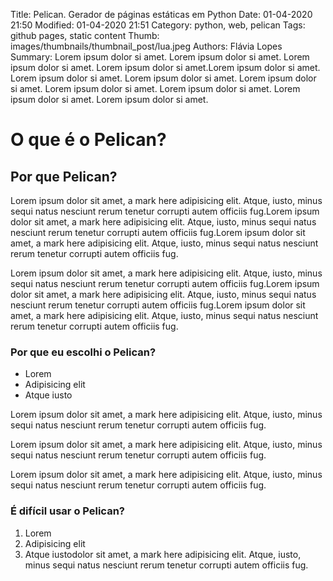 Title: Pelican. Gerador de páginas estáticas em Python
Date: 01-04-2020 21:50
Modified: 01-04-2020 21:51
Category: python, web, pelican
Tags: github pages, static content
Thumb: images/thumbnails/thumbnail_post/lua.jpeg
Authors: Flávia Lopes
Summary: Lorem ipsum dolor si amet. Lorem ipsum dolor si amet.  Lorem ipsum dolor si amet. Lorem ipsum dolor si amet.Lorem ipsum dolor si amet. Lorem ipsum dolor si amet. Lorem ipsum dolor si amet. Lorem ipsum dolor si amet. Lorem ipsum dolor si amet. Lorem ipsum dolor si amet. Lorem ipsum dolor si amet. Lorem ipsum dolor si amet.
 
# O que é o Pelican?

## Por que Pelican?

Lorem ipsum dolor sit amet, a mark here adipisicing elit. Atque, iusto, minus sequi natus nesciunt rerum tenetur corrupti autem officiis fug.Lorem ipsum dolor sit amet, a mark here adipisicing elit. Atque, iusto, minus sequi natus nesciunt rerum tenetur corrupti autem officiis fug.Lorem ipsum dolor sit amet, a mark here adipisicing elit. Atque, iusto, minus sequi natus nesciunt rerum tenetur corrupti autem officiis fug.

Lorem ipsum dolor sit amet, a mark here adipisicing elit. Atque, iusto, minus sequi natus nesciunt rerum tenetur corrupti autem officiis fug.Lorem ipsum dolor sit amet, a mark here adipisicing elit. Atque, iusto, minus sequi natus nesciunt rerum tenetur corrupti autem officiis fug.Lorem ipsum dolor sit amet, a mark here adipisicing elit. Atque, iusto, minus sequi natus nesciunt rerum tenetur corrupti autem officiis fug.


### Por que eu escolhi o Pelican?

* Lorem
* Adipisicing elit
* Atque iusto

Lorem ipsum dolor sit amet, a mark here adipisicing elit. Atque, iusto, minus sequi natus nesciunt rerum tenetur corrupti autem officiis fug.

Lorem ipsum dolor sit amet, a mark here adipisicing elit. Atque, iusto, minus sequi natus nesciunt rerum tenetur corrupti autem officiis fug.

Lorem ipsum dolor sit amet, a mark here adipisicing elit. Atque, iusto, minus sequi natus nesciunt rerum tenetur corrupti autem officiis fug.

### É difícil usar o Pelican?

1. Lorem
2. Adipisicing elit
3. Atque iustodolor sit amet, a mark here adipisicing elit. Atque, iusto, minus sequi natus nesciunt rerum tenetur corrupti autem officiis fug.

